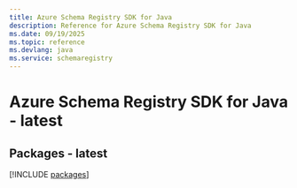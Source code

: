 ```yaml
---
title: Azure Schema Registry SDK for Java
description: Reference for Azure Schema Registry SDK for Java
ms.date: 09/19/2025
ms.topic: reference
ms.devlang: java
ms.service: schemaregistry
---
```

# Azure Schema Registry SDK for Java - latest
## Packages - latest
[!INCLUDE [packages](schema-registry-index.md)]